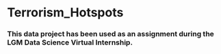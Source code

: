 # Terrorism_Hotspots
 ### This data project has been used as an assignment during the LGM Data Science Virtual Internship.
